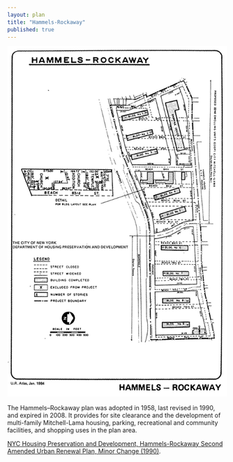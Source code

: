 ```yaml
---
layout: plan
title: "Hammels-Rockaway"
published: true
---
```


<!---![Hammels-Rockaway, NYC Department of Housing Preservation and Development. Community Development Progress Report: 1968. Prepared and edited by Nathan Sobel. New York City, 1968.](Hammels Rockaway 1968 I.png)
![Hammels-Rockaway, NYC Department of Housing Preservation and Development. Community Development Progress Report: 1968. Prepared and edited by Nathan Sobel. New York City, 1968.](Hammels Rockaway 1968 II.png)-->
![Hammels-Rockaway, NYC Department of Housing Preservation and Development. Atlas of Urban Renewal Project Areas in the City of New York. Prepared and edited by Nathan Sobel. New York City, 1984.](Hammels-Rockaway.jpg)

The Hammels–Rockaway plan was adopted in 1958, last revised in 1990, and expired in 2008. It provides for site clearance and the development of multi-family Mitchell-Lama housing, parking, recreational and community facilities, and shopping uses in the plan area.

[NYC Housing Preservation and Development, Hammels-Rockaway Second Amended Urban Renewal Plan, Minor Change (1990)](https://www.nyc.gov/assets/hpd/downloads/pdfs/services/hammels-rockaway-urp-second-revision-first-minor-change.pdf).
